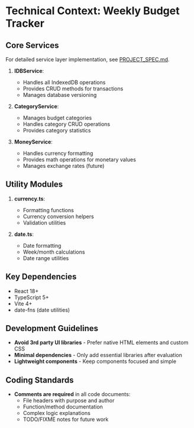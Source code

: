 # Technical Context: Weekly Budget Tracker

## Core Services

For detailed service layer implementation, see [PROJECT_SPEC.md](./../PROJECT_SPEC.md).

1. **IDBService**:

   - Handles all IndexedDB operations
   - Provides CRUD methods for transactions
   - Manages database versioning

2. **CategoryService**:

   - Manages budget categories
   - Handles category CRUD operations
   - Provides category statistics

3. **MoneyService**:
   - Handles currency formatting
   - Provides math operations for monetary values
   - Manages exchange rates (future)

## Utility Modules

1. **currency.ts**:

   - Formatting functions
   - Currency conversion helpers
   - Validation utilities

2. **date.ts**:
   - Date formatting
   - Week/month calculations
   - Date range utilities

## Key Dependencies

- React 18+
- TypeScript 5+
- Vite 4+
- date-fns (date utilities)

## Development Guidelines

- **Avoid 3rd party UI libraries** - Prefer native HTML elements and custom CSS
- **Minimal dependencies** - Only add essential libraries after evaluation
- **Lightweight components** - Keep components focused and simple

## Coding Standards

- **Comments are required** in all code documents:
  - File headers with purpose and author
  - Function/method documentation
  - Complex logic explanations
  - TODO/FIXME notes for future work
